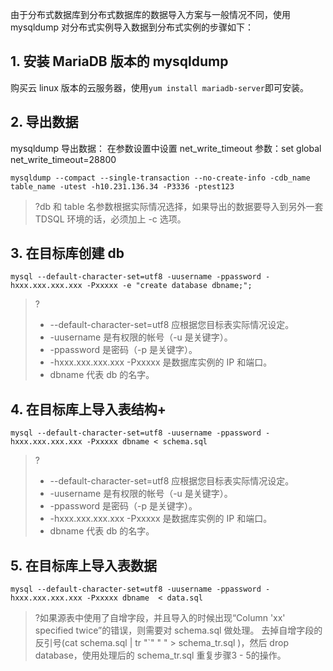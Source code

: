 由于分布式数据库到分布式数据库的数据导入方案与一般情况不同，使用 mysqldump 对分布式实例导入数据到分布式实例的步骤如下：

## 1. 安装 MariaDB 版本的 mysqldump
购买云 linux 版本的云服务器，使用`yum install mariadb-server`即可安装。

## 2. 导出数据
mysqldump 导出数据：
在参数设置中设置 net_write_timeout 参数：set global net_write_timeout=28800
```
mysqldump --compact --single-transaction --no-create-info -cdb_name table_name -utest -h10.231.136.34 -P3336 -ptest123
```
>?db 和 table 名参数根据实际情况选择，如果导出的数据要导⼊到另外⼀套 TDSQL 环境的话，必须加上 -c 选项。

## 3. 在目标库创建 db
```
mysql --default-character-set=utf8 -uusername -ppassword -hxxx.xxx.xxx.xxx -Pxxxxx -e "create database dbname;";
```
>?
>- --default-character-set=utf8 应根据您目标表实际情况设定。
>- -uusername 是有权限的帐号（-u 是关键字）。
>- -ppassword 是密码（-p 是关键字）。
>- -hxxx.xxx.xxx.xxx -Pxxxxx 是数据库实例的 IP 和端口。
>- dbname 代表 db 的名字。

## 4. 在目标库上导入表结构+
```
mysql --default-character-set=utf8 -uusername -ppassword -hxxx.xxx.xxx.xxx -Pxxxxx dbname < schema.sql
```
>?
>- --default-character-set=utf8 应根据您目标表实际情况设定。
>- -uusername 是有权限的帐号（-u 是关键字）。
>- -ppassword 是密码（-p 是关键字）。
>- -hxxx.xxx.xxx.xxx -Pxxxxx 是数据库实例的 IP 和端口。
>- dbname 代表 db 的名字。

## 5. 在目标库上导入表数据
```
mysql --default-character-set=utf8 -uusername -ppassword -hxxx.xxx.xxx.xxx -Pxxxxx dbname  < data.sql
```
>?如果源表中使用了自增字段，并且导入的时候出现“Column 'xx' specified twice”的错误，则需要对 schema.sql 做处理。
>去掉自增字段的反引号(cat schema.sql | tr "\`" " " > schema_tr.sql )，然后 drop database，使用处理后的 schema_tr.sql 重复步骤3 - 5的操作。
